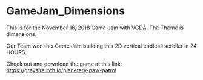 # GameJam_Dimensions
This is for the November 16, 2018 Game Jam with VGDA. The Theme is dimensions.

Our Team won this Game Jam building this 2D vertical endless scroller in 24 HOURS. 

Check out and download the game at this link: https://graysire.itch.io/planetary-paw-patrol
